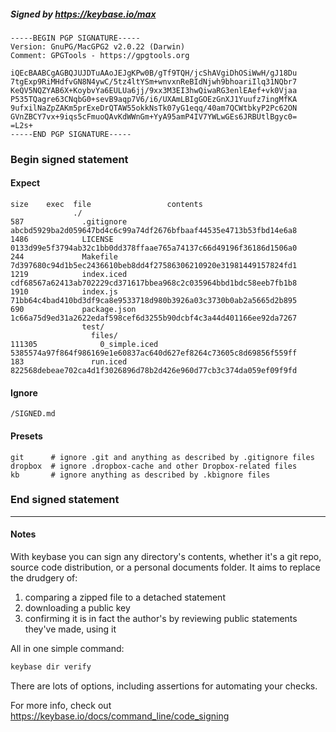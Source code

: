 ##### Signed by https://keybase.io/max
```
-----BEGIN PGP SIGNATURE-----
Version: GnuPG/MacGPG2 v2.0.22 (Darwin)
Comment: GPGTools - https://gpgtools.org

iQEcBAABCgAGBQJUJDTuAAoJEJgKPw0B/gTf9TQH/jcShAVgiDhOSiWwH/gJ18Du
7tgExp9RiMHdfvGN8N4ywC/5tz4ltYSm+wnvxnReBIdNjwh9bhoariIlq31NQbr7
KeQV5NQZYAB6X+KoybvYa6EULUa6jj/9xx3M3EI3hwQiwaRG3enlEAef+vk0Vjaa
P535TQagre63CNqbG0+sevB9aqp7V6/i6/UXAmLBIgGOEzGnXJ1Yuufz7ingMfKA
9ufxilNaZpZAKm5prExeDrQTAW55okkNsTk07yG1eqq/40am7QCWtbkyP2Pc62ON
GVnZBCY7vx+9iqs5cFmuoQAvKdWWnGm+YyA95amP4IV7YWLwGEs6JRBUtlBgyc0=
=L2s+
-----END PGP SIGNATURE-----

```

<!-- END SIGNATURES -->

### Begin signed statement 

#### Expect

```
size    exec  file                 contents                                                        
              ./                                                                                   
587             .gitignore         abcbd5929ba2d059647bd4c6c99a74df2676bfbaaf44535e4713b53fbd14e6a8
1486            LICENSE            0133d99e5f3794ab32c1bb0dd378ffaae765a74137c66d49196f36186d1506a0
244             Makefile           7d397680c94d1b5ec2436610beb8dd4f27586306210920e31981449157824fd1
1219            index.iced         cdf68567a62413ab702229cd371617bbea968c2c035964bbd1bdc58eeb7fb1b8
1910            index.js           71bb64c4bad410bd3df9ca8e9533718d980b3926a03c3730b0ab2a5665d2b895
690             package.json       1c66a75d9ed31a2622edaf598cef6d3255b90dcbf4c3a44d401166ee92da7267
                test/                                                                              
                  files/                                                                           
111305              0_simple.iced  5385574a97f864f986169e1e60837ac640d627ef8264c73605c8d69856f559ff
183               run.iced         822568debeae702ca4d1f3026896d78b2d426e960d77cb3c374da059ef09f9fd
```

#### Ignore

```
/SIGNED.md
```

#### Presets

```
git      # ignore .git and anything as described by .gitignore files
dropbox  # ignore .dropbox-cache and other Dropbox-related files    
kb       # ignore anything as described by .kbignore files          
```

<!-- summarize version = 0.0.9 -->

### End signed statement

<hr>

#### Notes

With keybase you can sign any directory's contents, whether it's a git repo,
source code distribution, or a personal documents folder. It aims to replace the drudgery of:

  1. comparing a zipped file to a detached statement
  2. downloading a public key
  3. confirming it is in fact the author's by reviewing public statements they've made, using it

All in one simple command:

```bash
keybase dir verify
```

There are lots of options, including assertions for automating your checks.

For more info, check out https://keybase.io/docs/command_line/code_signing
